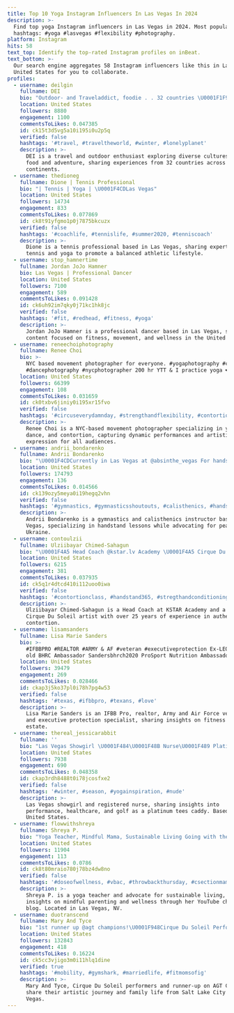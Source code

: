 ```yaml
---
title: Top 10 Yoga Instagram Influencers In Las Vegas In 2024
description: >-
  Find top yoga Instagram influencers in Las Vegas in 2024. Most popular
  hashtags: #yoga #lasvegas #flexibility #photography.
platform: Instagram
hits: 58
text_top: Identify the top-rated Instagram profiles on inBeat.
text_bottom: >-
  Our search engine aggregates 58 Instagram influencers like this in Las Vegas,
  United States for you to collaborate.
profiles:
  - username: deilgin
    fullname: DEI
    bio: "Outdoor- and Traveladdict, foodie . . 32 countries \U0001F1F9\U0001F1F7\U0001F1E9\U0001F1EA\U0001F1EC\U0001F1F7\U0001F1F7\U0001F1FA\U0001F1EA\U0001F1F8\U0001F1E8\U0001F1ED\U0001F1FA\U0001F1E6\U0001F1EC\U0001F1E7\U0001F1FA\U0001F1F8\U0001F1E6\U0001F1F9\U0001F1E6\U0001F1FF\U0001F1E8\U0001F1E6\U0001F1EB\U0001F1EE\U0001F1F1\U0001F1FB\U0001F1F3\U0001F1F4\U0001F1E8\U0001F1FE\U0001F1EB\U0001F1F7\U0001F1ED\U0001F1F9\U0001F1F2\U0001F1F0\U0001F1F2\U0001F1F4\U0001F1E6\U0001F1F1\U0001F1F2\U0001F1EA\U0001F1E7\U0001F1E6\U0001F1ED\U0001F1F7\U0001F1F7\U0001F1F8\U0001F1E7\U0001F1EC\U0001F1F7\U0001F1F4\U0001F1ED\U0001F1FA\U0001F1F8\U0001F1F0\U0001F1E8\U0001F1FF\U0001F1F5\U0001F1F1\U0001F1E6\U0001F1EA"
    location: United States
    followers: 8880
    engagement: 1100
    commentsToLikes: 0.047385
    id: ck15t3d5vg5a10i195i0u2p5q
    verified: false
    hashtags: '#travel, #traveltheworld, #winter, #lonelyplanet'
    description: >-
      DEI is a travel and outdoor enthusiast exploring diverse cultures through
      food and adventure, sharing experiences from 32 countries across various
      continents.
  - username: thedioneg
    fullname: Dione | Tennis Professional
    bio: "| Tennis | Yoga | \U0001F4CDLas Vegas"
    location: United States
    followers: 14734
    engagement: 833
    commentsToLikes: 0.077869
    id: ck8t91yfgmo1p0j7875bkcuzx
    verified: false
    hashtags: '#coachlife, #tennislife, #summer2020, #tenniscoach'
    description: >-
      Dione is a tennis professional based in Las Vegas, sharing expertise in
      tennis and yoga to promote a balanced athletic lifestyle.
  - username: stop_hamnertime
    fullname: Jordan JoJo Hamner
    bio: Las Vegas | Professional Dancer
    location: United States
    followers: 7100
    engagement: 589
    commentsToLikes: 0.091428
    id: ck6uh92im7qky0j71kc1hk8jc
    verified: false
    hashtags: '#fit, #redhead, #fitness, #yoga'
    description: >-
      Jordan JoJo Hamner is a professional dancer based in Las Vegas, sharing
      content focused on fitness, movement, and wellness in the United States.
  - username: reneechoiphotography
    fullname: Renee Choi
    bio: >-
      NYC based movement photographer for everyone. #yogaphotography #contortion
      #dancephotography #nycphotographer 200 hr YTT & I practice yoga ❤️
    location: United States
    followers: 66399
    engagement: 108
    commentsToLikes: 0.031659
    id: ck0txbv6jiniy0i195xr15fvo
    verified: false
    hashtags: '#circuseverydamnday, #strengthandflexibility, #contortion, #contortionist'
    description: >-
      Renee Choi is a NYC-based movement photographer specializing in yoga,
      dance, and contortion, capturing dynamic performances and artistic
      expression for all audiences.
  - username: andrii_bondarenko
    fullname: Andrii Bondarenko
    bio: "\U0001F4CDCurrently in Las Vegas at @absinthe_vegas For handstand lessons\U0001F4E9 STOP WAR IN UKRAINE \U0001F1FA\U0001F1E6 #stoprussianaggression #славаукраїні"
    location: United States
    followers: 174793
    engagement: 136
    commentsToLikes: 0.014566
    id: ck139ozy5meya0i19hegq2vhn
    verified: false
    hashtags: '#gymnastics, #gymnasticsshoutouts, #calisthenics, #handstandonline'
    description: >-
      Andrii Bondarenko is a gymnastics and calisthenics instructor based in Las
      Vegas, specializing in handstand lessons while advocating for peace in
      Ukraine.
  - username: contoulzii
    fullname: Ulziibayar Chimed-Sahagun
    bio: "\U0001F4A5 Head Coach @kstar.lv Academy \U0001F4A5 Cirque Du Soleil Artist 25 years \U0001F4A5 Alegria (1994-2005) Zumanity (2005 to 2020) \U0001F4A5 Study Authentic Contortion ⬇️"
    location: United States
    followers: 6215
    engagement: 381
    commentsToLikes: 0.037935
    id: ck5q1r4dtcd410i112uoo0iwa
    verified: false
    hashtags: '#contortionclass, #handstand365, #stregthandconditioning, #coachulzii'
    description: >-
      Ulziibayar Chimed-Sahagun is a Head Coach at KSTAR Academy and a former
      Cirque Du Soleil artist with over 25 years of experience in authentic
      contortion.
  - username: lisamsanders
    fullname: Lisa Marie Sanders
    bio: >-
      #IFBBPRO #REALTOR #ARMY & AF #veteran #executiveprotection Ex-LEO, 50+ yrs
      old BHRC Ambassador Sandersbhrch2020 ProSport Nutrition Ambassador
    location: United States
    followers: 39479
    engagement: 269
    commentsToLikes: 0.028466
    id: ckap3j5ko37pl0i78h7pg4w53
    verified: false
    hashtags: '#texas, #ifbbpro, #texans, #love'
    description: >-
      Lisa Marie Sanders is an IFBB Pro, realtor, Army and Air Force veteran,
      and executive protection specialist, sharing insights on fitness and real
      estate.
  - username: thereal_jessicarabbit
    fullname: ''
    bio: "Las Vegas Showgirl \U0001F484\U0001F48B Nurse\U0001F489 Platinum Tees Golf Caddy⛳️"
    location: United States
    followers: 7938
    engagement: 690
    commentsToLikes: 0.048358
    id: ckap3rdh8488t0i78jcosfxe2
    verified: false
    hashtags: '#winter, #season, #yogainspiration, #nude'
    description: >-
      Las Vegas showgirl and registered nurse, sharing insights into
      performance, healthcare, and golf as a platinum tees caddy. Based in the
      United States.
  - username: flowwithshreya
    fullname: Shreya P.
    bio: "Yoga Teacher, Mindful Mama, Sustainable Living Going with the flow and keeping it real. \U0001F447\U0001F3FC YouTube, Blog, Links \U0001F4CD Las Vegas, NV #FlowWithShreya"
    location: United States
    followers: 11904
    engagement: 113
    commentsToLikes: 0.0786
    id: ck8t80mraio780j78bz4dw8no
    verified: false
    hashtags: '#doseofwellness, #vbac, #throwbackthursday, #csectionmama'
    description: >-
      Shreya P. is a yoga teacher and advocate for sustainable living, sharing
      insights on mindful parenting and wellness through her YouTube channel and
      blog. Located in Las Vegas, NV.
  - username: duotranscend
    fullname: Mary And Tyce
    bio: "1st runner up @agt champions!\U0001F948Cirque Du Soleil Performers. SLC/Las Vegas. BOOKING: Duotranscend@gmail.com❤️Parents to Jaxx"
    location: United States
    followers: 132843
    engagement: 418
    commentsToLikes: 0.16224
    id: ck5cc3vjigo3m0i11hlq1dine
    verified: true
    hashtags: '#mobility, #gymshark, #marriedlife, #fitmomsofig'
    description: >-
      Mary And Tyce, Cirque Du Soleil performers and runner-up on AGT Champions,
      share their artistic journey and family life from Salt Lake City and Las
      Vegas.
---
```


